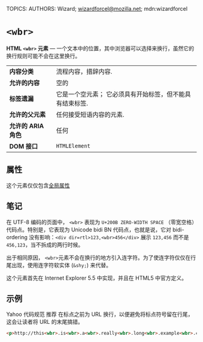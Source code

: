 TOPICS: <wbr>
AUTHORS: Wizard; wizardforcel@mozilla.net; mdn:wizardforcel

# `<wbr>`

**HTML `<wbr>` 元素**  — 一个文本中的位置，其中浏览器可以选择来换行，虽然它的换行规则可能不会在这里换行。

|  |  |
| :-- | :-- |
| **内容分类** | 流程内容，措辞内容. |
| **允许的内容** | 空的 |
| **标签遗漏** | 它是一个空元素； 它必须具有开始标签，但不能具有结束标签. |
| **允许的父元素** | 任何接受短语内容的元素. |
| **允许的 ARIA 角色** | 任何 |
| **DOM 接口** | `HTMLElement` |

## 属性

这个元素仅仅包含[全局属性](/zh-hans/webfrontend/HTML_Global_Attributes)

## 笔记

在 UTF-8 编码的页面中， `<wbr>` 表现为 `U+200B ZERO-WIDTH SPACE` （零宽空格）代码点。特别是，它表现为 Unicode bidi BN 代码点，也就是说，它对
bidi-ordering 没有影响：`<div dir=rtl>123,<wbr>456</div>` 展示 `123,456` 而不是 `456,123`，当不拆成的两行时候。

出于相同原因， `<wbr>`元素不会在换行的地方引入连字符。为了使连字符仅仅在行尾出现，使用连字符软实体 (`&shy;`) 来代替。

这个元素首先在 Internet Explorer 5.5 中实现，并且在 HTML5 中官方定义。

## 示例

Yahoo 代码规范 推荐 在标点之前为 URL 换行，以便避免将标点符号留在行尾，这会让读者将 URL 的末尾搞错。

```html
<p>http://this<wbr>.is<wbr>.a<wbr>.really<wbr>.long<wbr>.example<wbr>.com/With<wbr>/deeper<wbr>/level<wbr>/pages<wbr>/deeper<wbr>/level<wbr>/pages<wbr>/deeper<wbr>/level<wbr>/pages<wbr>/deeper<wbr>/level<wbr>/pages<wbr>/deeper<wbr>/level<wbr>/pages</p>
```
